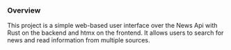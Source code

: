 ### Overview

This project is a simple web-based user interface over the News Api with
Rust on the backend and htmx on the frontend. It allows users to
search for news and read information from multiple sources.

